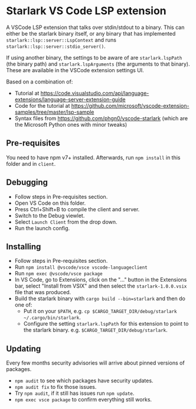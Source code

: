 # Starlark VS Code LSP extension

A VSCode LSP extension that talks over stdin/stdout to a binary. This can either
be the starlark binary itself, or any binary that has implemented
`starlark::lsp::server::LspContext` and runs
`starlark::lsp::server::stdio_server()`.

If using another binary, the settings to be aware of are `starlark.lspPath` (the
binary path) and `starlark.lspArguments` (the arguments to that binary). These
are available in the VSCode extension settings UI.

Based on a combination of:

- Tutorial at
  https://code.visualstudio.com/api/language-extensions/language-server-extension-guide
- Code for the tutorial at
  https://github.com/microsoft/vscode-extension-samples/tree/master/lsp-sample
- Syntax files from https://github.com/phgn0/vscode-starlark (which are the
  Microsoft Python ones with minor tweaks)

## Pre-requisites

You need to have npm v7+ installed. Afterwards, run `npm install` in this folder
and in `client`.

## Debugging

- Follow steps in Pre-requisites section.
- Open VS Code on this folder.
- Press Ctrl+Shift+B to compile the client and server.
- Switch to the Debug viewlet.
- Select `Launch Client` from the drop down.
- Run the launch config.

## Installing

- Follow steps in Pre-requisites section.
- Run `npm install @vscode/vsce vscode-languageclient`
- Run `npm exec @vscode/vsce package`
- In VS Code, go to Extensions, click on the "..." button in the Extensions bar,
  select "Install from VSIX" and then select the `starlark-1.0.0.vsix` file that
  was produced.
- Build the starlark binary with `cargo build --bin=starlark` and then do one
  of:
  - Put it on your `$PATH`, e.g.
    `cp $CARGO_TARGET_DIR/debug/starlark ~/.cargo/bin/starlark`.
  - Configure the setting `starlark.lspPath` for this extension to point to the
    starlark binary. e.g. `$CARGO_TARGET_DIR/debug/starlark`.

## Updating

Every few months security advisories will arrive about pinned versions of
packages.

- `npm audit` to see which packages have security updates.
- `npm audit fix` to fix those issues.
- Try `npm audit`, if it still has issues run `npm update`.
- `npm exec vsce package` to confirm everything still works.
